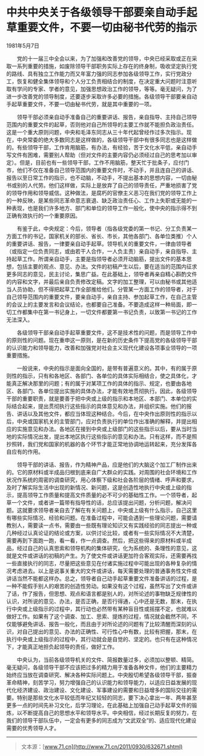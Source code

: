 # 中共中央关于各级领导干部要亲自动手起草重要文件，不要一切由秘书代劳的指示

1981年5月7日

　　党的十一届三中全会以来，为了加强和改善党的领导，中央已经采取或正在采取一系列重要的措施，如废除领导干部职务实际上存在的终身制，吸收坚定执行党的路线、具有独立工作能力而又年富力强的同志参加各级领导工作，实行党政分工，恢复和健全集体领导和个人分工负责相结合的制度，在决定重大问题时注意听取有学问的专家、学者的意见，加强思想政治工作的领导，等等。毫无疑问，为了进一步改善党的领导制度，还要逐步采取许多必要的措施。各级领导干部要亲自动手起草重要文件，不要一切由秘书代劳，就是其中重要的一项。

　　领导干部必须亲自动手准备自己的重要讲话、报告，亲自指导、主持自己领导范围内的重要文件的起草，否则他对自己所领导的主要工作就不能担负政治责任。这是一个重大原则问题，中央和毛泽东同志从三十年代起曾经作过多次指示。现在，中央常委的绝大多数同志是这样做的，各级领导干部中有很多同志也是这样做的。有些领导干部，工作肯用脑筋，有办法，有经验，苦于文化水平低，亲自动手写文件有困难，需要别人帮助（但对文件的主要内容仍必须经过自己的思考加以审定）。但是，目前也有一些领导干部，工作不用脑筋，整天忙于批条子，应付门市，他们不仅在准备自己领导范围内的重要文件时，不动手，并且连自己的讲话、报告以至日常工作的指示，也不动脑，不动手，不提出基本的思想内容，一切由秘书或别的人代劳。他们这样做，实际上是放弃了自己的领导责任，严重地损害了党的领导作用和领导威信。这种做法，是腐朽的官僚主义恶习在我们党的领导工作上的一种反映，是某些同志革命意志衰退、缺乏政治责任心、工作上失职或无能的一种表现，也是我们许多地方、部门和单位的领导工作一般化，使中央的指示得不到正确有效执行的一个重要原因。

　　有鉴于此，中央规定：今后，领导者（指各级党委的第一书记、分工负责某一方面工作的书记，国家机关的部长、省长、市长，其他各部门、各单位类推）个人的重要讲话、报告，一律要亲自动手起草。领导机关的重要文件，一律由领导者（或指定一位负责同志，或由若干人合作，一人负主责）亲自动手，亲自指导、主持起草工作。所谓亲自动手，主要是指领导者必须开动脑筋，提出文件的基本思想，包括主要的观点、意见、办法。文件的初稿产生以后，要在适当的范围内征求更多同志的意见，民主讨论，集思广益。在此基础上，领导者再亲自精心斟酌文件的内容和文字，并最后亲自负责修改定稿。文字的加工整理，可以由秘书或其他适当人员协助，但不得把起草工作全部推给他们。分管某一方面工作的领导者，对于自己领导范围内的重要文件，要亲自动手，亲自主持、参加起草工作，在自己主管的会议上的主要发言和会议结论，也都要自己准备。不要造成这样一种局面，即一切工作都集中在第一书记身上，一切文件都要第一书记负责，以致第一书记的工作无法深入。

　　各级领导干部亲自动手起草重要文件，这不是技术性的问题，而是领导工作中的原则性的问题。现在重申这一原则，是在新的历史条件下提高党的各级领导干部的认识能力和领导能力，改善和加强党对社会主义现代化建设各项事业领导的一项重要措施。

　　一般说来，中央的指示是面向全国的，是带有普遍意义的。其中，有的属于原则性的指示，只有和各地区、各部门、各单位的具体实际相结合，使之具体化，才能真正解决那里的问题；有的属于对某项工作的具体的指示、规定，也要由各地区、各部门、各单位提出实施的具体办法，才能有效地贯彻执行。因此，各级领导干部的重要职责，就是要善于把中央或上级的指示和本地区、本部门、本单位的实际结合起来，提出贯彻执行这些指示的具体意见和办法，并组织实施。他们的报告、讲话以及其他文件，都应当体现这种结合。今后，在中央作出原则性的指示以后，中央或国家机关的主管部门，应对负责执行的单位作出准确的解释，并提出相应的实施意见和办法。各地区在接到中央或上级部门的这些指示以后，要从当时当地的实际情况出发，提出本地区执行这些指示的意见和办法。只有这样，而不是照抄照转，我们党和国家的机器的各个环节才能正常地协调地运转起来，充分发挥各自应有的作用。

　　领导干部的讲话、报告，作为精神产品，应是他们的大脑这个加工厂制作出来的。它的原材料或半成品归根到底来自广大群众的实践。对周围的社会环境和工作状况作系统的周密的调查研究，用心体察下级和社会各阶层的情绪、呼声和要求，及时了解实际生活中出现的新情况、新问题，这是创造性地执行中央或上级的指示，提高领导工作质量和提高文件质量的必不可少的基础性工作。一个领导者，起草一个文件，或者讲一篇带有指导性的话，总应该提出问题，分析问题，解决问题。这就要求领导者亲自去了解在有关问题上，中央或上级有什么指示，自己这里有哪些实际情况、经验和问题。在准备过程中，可能会遇到一些理论问题，需要请教别人，需要读一点书，需要由一些既有理论知识又有实践经验的同志提出一种或几种经过认真论证的结论或方案，以供讨论比较，或者有一些实际情况不大清楚，需要再到下面跑一跑，看一看，作一点调查。然后，把这些得来的原材料或半成品，经过自己的认真思索和领导机构的集体研究，化为系统的、条理性的意见，这就是文件或讲话的初稿的产生。为了使文件或讲话更加符合客观实际，还需要再找一些直接执行的同志，尽量把这些意见在付诸实施过程中可能出现的各种复杂的情况考虑进去。以上是说事关重大的文件或讲话，每天需要处理的普通事务性文件或讲话当然不能都这样办。总之，领导者自己动手起草重要文件准备讲话的过程，是一种不能假手别人的艰苦的创造性劳动。如果没有这个过程，虽然写出了文件或讲了话，作了报告，但思想、观点和语言都是别人的，对所论述的事物缺乏规律性的认识，对所说的意见、办法，是否正确，是否行得通，心中还是无数，那末，在执行中央或上级指示的过程中，其行动也必然带有某种盲目性或摇摆不定，也就难以做好工作。如果有了这个调查、加工、思索、提炼的过程，情况就会截然不同，不仅能够避免讲话、报告一般化，而且由于对所论述的问题有了比较清醒而深刻的认识，对自己提出的意见、办法的正确性、可行性心中有数，比较有把握，那末，在执行中央或上级指示的过程中，其行动就会是自觉的、坚定的。也只有在这种情况下，才能真正地担负起领导的责任，做好工作。

　　中央认为，当前各级领导机关的文件、简报数量过多，必须加以整顿、精简。毫无疑问，各级领导干部不应该把过多的精力用于准备各种文件，他们的主要精力始终应当放在调查研究、解决各种实际问题上。中央殷切希望各级领导干部，振奋革命精神，刻苦学习，努力增强自己的认识能力和领导能力，以适应日益发展的现代化经济建设、政治建设、文化建设、军事建设的需要和日益增多的国际交往的需要。特别是那些文化水平较低而年纪又较轻的同志，要下决心拿出一年、两年甚至更多一点的时间先补习文化，后学习理论，在此基础上加强自己动手起草文件的锻炼，以不断提高自己的思想水平和领导水平。中央相信，经过长期反复的努力，在我们的领导干部队伍中，一定会有更多的同志成为“文武双全”的、适应现代化建设需要的优秀领导人才。

***

> 文本源：[www.71.cn](http://www.71.cn/2011/0930/632671.shtml)
